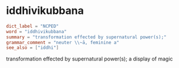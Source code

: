 # iddhivikubbana

``` toml
dict_label = "NCPED"
word = "iddhivikubbana"
summary = "transformation effected by supernatural power(s);"
grammar_comment = "neuter \\~ā, feminine a"
see_also = ["iddhi"]
```

transformation effected by supernatural power(s); a display of magic

